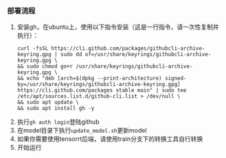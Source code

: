 ### 部署流程
1. 安装gh，在ubuntu上，使用以下指令安装（这是一行指令，请一次性复制并执行）：
    ```shell
    curl -fsSL https://cli.github.com/packages/githubcli-archive-keyring.gpg | sudo dd of=/usr/share/keyrings/githubcli-archive-keyring.gpg \
    && sudo chmod go+r /usr/share/keyrings/githubcli-archive-keyring.gpg \
    && echo "deb [arch=$(dpkg --print-architecture) signed-by=/usr/share/keyrings/githubcli-archive-keyring.gpg] https://cli.github.com/packages stable main" | sudo tee /etc/apt/sources.list.d/github-cli.list > /dev/null \
    && sudo apt update \
    && sudo apt install gh -y
    ```
2. 执行`gh auth login`登陆github
3. 在model目录下执行`update_model.sh`更新model
4. 如果你需要使用tensorrt后端，请使用train分支下的转换工具自行转换
5. 开始运行
